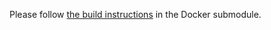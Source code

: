 Please follow [the build instructions](https://github.com/veracruz-project/veracruz-docker-image) in the Docker submodule.
